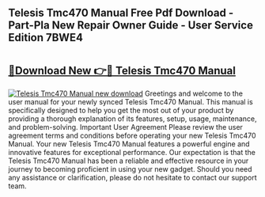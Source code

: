 ## Telesis Tmc470 Manual Free Pdf Download - Part-PIa New Repair Owner Guide - User Service Edition 7BWE4

# <h2><a href="http://cf14309.oget.top/?id=Telesis+Tmc470+Manual">🔗Download New 👉🔴 Telesis Tmc470 Manual</a></h2>

[![Telesis Tmc470 Manual new download](https://i.imgur.com/5g1atiW.png)](http://cf14309.oget.top/?id=Telesis+Tmc470+Manual)
Greetings and welcome to the user manual for your newly synced Telesis Tmc470 Manual. This manual is specifically designed to help you get the most out of your product by providing a thorough explanation of its features, setup, usage, maintenance, and problem-solving. Important User Agreement Please review the user agreement terms and conditions before operating your new Telesis Tmc470 Manual. Your new Telesis Tmc470 Manual features a powerful engine and innovative features for exceptional performance. Our expectation is that the Telesis Tmc470 Manual has been a reliable and effective resource in your journey to becoming proficient in using your new gadget. Should you need any assistance or clarification, please do not hesitate to contact our support team.
